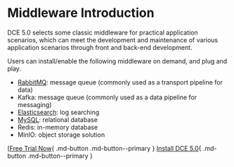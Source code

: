 # Middleware Introduction

DCE 5.0 selects some classic middleware for practical application scenarios, which can meet the development and maintenance of various application scenarios through front and back-end development.

Users can install/enable the following middleware on demand, and plug and play.

- [RabbitMQ](rabbitmq/intro/what.md): message queue (commonly used as a transport pipeline for data)
- Kafka: message queue (commonly used as a data pipeline for messaging)
- [Elasticsearch](elasticsearch/intro/what.md): log searching
- [MySQL](mysql/intro/what.md): relational database
- Redis: in-memory database
- MinIO: object storage solution

[[Free Trial Now](../dce/license0.md){ .md-button .md-button--primary }
[Install DCE 5.0](../install/intro.md){ .md-button .md-button--primary }
